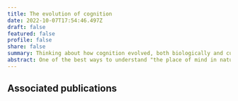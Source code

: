 ```yaml
---
title: The evolution of cognition
date: 2022-10-07T17:54:46.497Z
draft: false
featured: false
profile: false
share: false
summary: Thinking about how cognition evolved, both biologically and culturally, can help us understand what minds are. 
abstract: One of the best ways to understand "the place of mind in nature" is Darwin's way: by thinking about how minds came to be. This topic is interesting in its own right. But it is also interesting because it provides resources for thinking about the minds of non-human agents.
---
```


## Associated publications 


